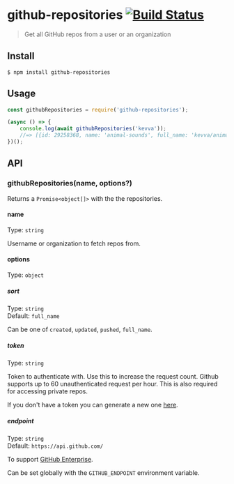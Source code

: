# github-repositories [![Build Status](https://travis-ci.org/kevva/github-repositories.svg?branch=master)](https://travis-ci.org/kevva/github-repositories)

> Get all GitHub repos from a user or an organization


## Install

```
$ npm install github-repositories
```


## Usage

```js
const githubRepositories = require('github-repositories');

(async () => {
	console.log(await githubRepositories('kevva'));
	//=> [{id: 29258368, name: 'animal-sounds', full_name: 'kevva/animal-sounds', …}, …]
})();
```


## API

### githubRepositories(name, options?)

Returns a `Promise<object[]>` with the the repositories.

#### name

Type: `string`

Username or organization to fetch repos from.

#### options

Type: `object`

##### sort

Type: `string`<br>
Default: `full_name`

Can be one of `created`, `updated`, `pushed`, `full_name`.

##### token

Type: `string`

Token to authenticate with. Use this to increase the request count. Github supports
up to 60 unauthenticated request per hour. This is also required for accessing private
repos.

If you don't have a token you can generate a new one [here](https://github.com/settings/tokens/new).

##### endpoint

Type: `string`<br>
Default: `https://api.github.com/`

To support [GitHub Enterprise](https://enterprise.github.com/).

Can be set globally with the `GITHUB_ENDPOINT` environment variable.
